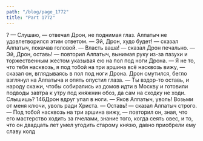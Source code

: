 ```yaml
---
path: "/blog/page_1772"
title: "Part 1772"
---
```


?
— Слушаю, — отвечал Дрон, не поднимая глаз.
Алпатыч не удовлетворился этим ответом.
— Эй, Дрон, худо будет! — сказал Алпатыч, покачав головой.
— Власть ваша! — сказал Дрон печально.
— Эй, Дрон, оставь! — повторил Алпатыч, вынимая руку из-за пазухи и торжественным жестом указывая ею на пол под ноги Дрона. — Я не то, что тебя насквозь, я под тобой на три аршина всё насквозь вижу, — сказал он, вглядываясь в пол под ноги Дрона.
Дрон смутился, бегло взглянул на Алпатыча и опять опустил глаза.
— Ты вздор-то оставь, и народу скажи, чтобы собирались из домов идти в Москву и готовили подводы завтра к утру под княжнин обоз, да сам на сходку не ходи. Слышишь?
146Дрон вдруг упал в ноги.
— Яков Алпатыч, уволь! Возьми от меня ключи, уволь ради Христа.
— Оставь! — сказал Алпатыч строго. — Под тобой насквозь на три аршина вижу, — повторил он, зная, что его мастерство ходить за пчелами, знание того, когда сеять овес, и то, что он двадцать лет умел угодить старому князю, давно приобрели ему славу колд
